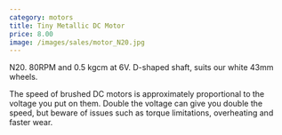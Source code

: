 ```yaml
---
category: motors
title: Tiny Metallic DC Motor
price: 8.00
image: /images/sales/motor_N20.jpg
---
```

N20. 80RPM and 0.5 kgcm at 6V. D-shaped shaft, suits our white 43mm wheels.

The speed of brushed DC motors is approximately proportional to the voltage you put on them. Double the voltage can give you double the speed, but beware of issues such as torque limitations, overheating and faster wear.
